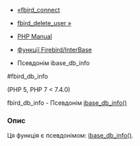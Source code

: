 - [«fbird_connect](function.fbird-connect.md)
- [fbird_delete_user »](function.fbird-delete-user.md)

- [PHP Manual](index.md)
- [Функції Firebird/InterBase](ref.ibase.md)
- Псевдонім ibase_db_info

#fbird_db_info

(PHP 5, PHP 7 \< 7.4.0)

fbird_db_info - Псевдонім [ibase_db_info()](function.ibase-db-info.md)

### Опис

Ця функція є псевдонімом:
[ibase_db_info()](function.ibase-db-info.md).
